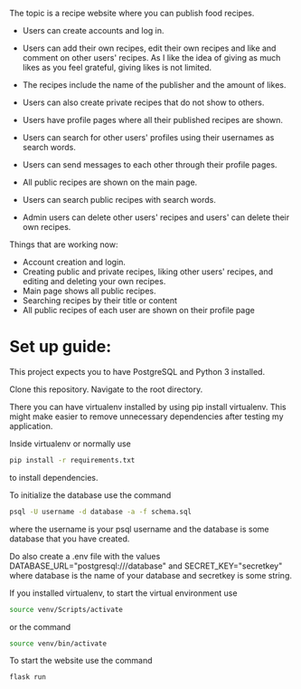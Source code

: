 The topic is a recipe website where you can publish food recipes.

- Users can create accounts and log in.

- Users can add their own recipes, edit their own recipes and like and comment on other users' recipes. As I like the idea of giving as much likes as you feel grateful, giving likes is not limited.

- The recipes include the name of the publisher and the amount of likes.

- Users can also create private recipes that do not show to others.

- Users have profile pages where all their published recipes are shown. 

- Users can search for other users' profiles using their usernames as search words.

- Users can send messages to each other through their profile pages.

- All public recipes are shown on the main page.

- Users can search public recipes with search words.

- Admin users can delete other users' recipes and users' can delete their own recipes.


Things that are working now:

- Account creation and login.
- Creating public and private recipes, liking other users' recipes, and editing and deleting your own recipes.
- Main page shows all public recipes.
- Searching recipes by their title or content
- All public recipes of each user are shown on their profile page


# Set up guide:
This project expects you to have PostgreSQL and Python 3 installed.


Clone this repository. Navigate to the root directory.

There you can have virtualenv installed by using pip install virtualenv. This might make easier to remove unnecessary
dependencies after testing my application.

Inside virtualenv or normally use 
```bash
pip install -r requirements.txt
```
to install dependencies.


To initialize the database use the command 
```bash
psql -U username -d database -a -f schema.sql
```
where the username is your psql username and the database is some database that you have created. 


Do also create a .env file with the values DATABASE_URL="postgresql:///database" and SECRET_KEY="secretkey" where database is the name of your database and secretkey is some string.



If you installed virtualenv, to start the virtual environment use
```bash
source venv/Scripts/activate
```
or the command
```bash
source venv/bin/activate
```


To start the website use the command
```bash
flask run
```

